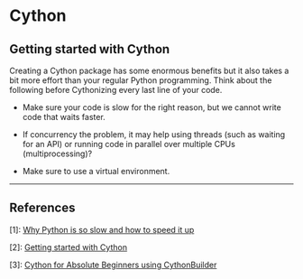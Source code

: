 # Cython

## Getting started with Cython

Creating a Cython package has some enormous benefits but it also takes a bit more effort than your regular Python programming. Think about the following before Cythonizing every last line of your code.

- Make sure your code is slow for the right reason, but we cannot write code that waits faster.

- If concurrency the problem, it may help using threads (such as waiting for an API) or running code in parallel over multiple CPUs (multiprocessing)?

- Make sure to use a virtual environment.


----------



## References

[1]: [Why Python is so slow and how to speed it up](https://towardsdatascience.com/why-is-python-so-slow-and-how-to-speed-it-up-485b5a84154e)

[2]: [Getting started with Cython](https://towardsdatascience.com/getting-started-with-cython-how-to-perform-1-7-billion-calculations-per-second-in-python-b83374cfcf77)

[3]: [Cython for Absolute Beginners using CythonBuilder](https://towardsdatascience.com/cython-for-absolute-beginners-30x-faster-code-in-two-simple-steps-bbb6c10d06ad)
